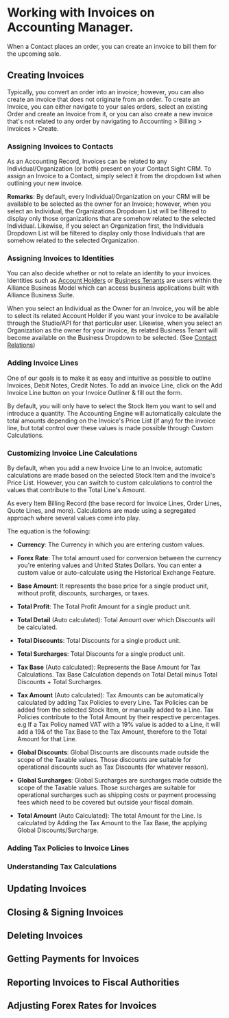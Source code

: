 # Working with Invoices on Accounting Manager.

When a Contact places an order, you can create an invoice to bill them for the upcoming sale. 

## Creating Invoices
Typically, you convert an order into an invoice; however, you can also create an invoice that does not originate from an order. To create an Invoice, you can either navigate to your sales orders, select an existing Order and create an Invoice from it, or you can also create a new invoice that's not related to any order by navigating to Accounting > Billing > Invoices > Create.

### Assigning Invoices to Contacts
As an Accounting Record, Invoices can be related to any Individual/Organization (or both) present on your Contact Sight CRM. To assign an Invoice to a Contact, simply select it from the dropdown list when outlining your new invoice.

**Remarks**: By default, every Individual/Organization on your CRM will be available to be selected as the owner for an Invoice; however, when you select an Individual, the Organizations Dropdown List will be filtered to display only those organizations that are somehow related to the selected Individual. Likewise, if you select an Organization first, the Individuals Dropdown List will be filtered to display only those Individuals that are somehow related to the selected Organization.

### Assigning Invoices to Identities
You can also decide whether or not to relate an identity to your invoices. Identities such as [Account Holders](/Components/Alliance-Passport-Service/Account-Holders.md) or [Business Tenants](/Components/Alliance-Passport-Service/Business-Tenants.md) are users within the Alliance Business Model which can access business applications built with Alliance Business Suite.

When you select an Individual as the Owner for an Invoice, you will be able to select its related Account Holder if you want your invoice to be available through the Studio/API for that particular user. Likewise, when you select an Organization as the owner for your invoice, its related Business Tenant will become available on the Business Dropdown to be selected. (See [Contact Relations](/Modules/Contact-Sight/Contact-Relations.md))


### Adding Invoice Lines
One of our goals is to make it as easy and intuitive as possible to outline Invoices, Debit Notes, Credit Notes.
To add an invoice Line, click on the Add Invoice Line button on your Invoice Outliner & fill out the form.

By default, you will only have to select the Stock Item you want to sell and introduce a quantity. The Accounting Engine will automatically calculate the total amounts depending on the Invoice's Price List (if any) for the invoice line, but total control over these values is made possible through Custom Calculations.

### Customizing Invoice Line Calculations
By default, when you add a new Invoice Line to an Invoice, automatic calculations are made based on the selected Stock Item and the Invoice's Price List. However, you can switch to custom calculations to control the values that contribute to the Total Line's Amount.

As every Item Billing Record (the base record for Invoice Lines, Order Lines, Quote Lines, and more). Calculations are made using a segregated approach where several values come into play.

The equation is the following:
- **Currency**: The Currency in which you are entering custom values.
- **Forex Rate**: The total amount used for conversion between the currency you're entering values and United States Dollars. You can enter a custom value or auto-calculate using the Historical Exchange Feature.
- **Base Amount**: It represents the base price for a single product unit, without profit, discounts, surcharges, or taxes.
- **Total Profit**: The Total Profit Amount for a single product unit.
- **Total Detail** (Auto calculated): Total Amount over which Discounts will be calculated.

- **Total Discounts**: Total Discounts for a single product unit.
- **Total Surcharges**: Total Discounts for a single product unit.

- **Tax Base** (Auto calculated): Represents the Base Amount for Tax Calculations. Tax Base Calculation depends on Total Detail minus Total Discounts + Total Surcharges.

- **Tax Amount** (Auto calculated): Tax Amounts can be automatically calculated by adding Tax Policies to every Line. Tax Policies can be added from the selected Stock Item, or manually added to a Line.
Tax Policies contribute to the Total Amount by their respective percentages. e.g If a Tax Policy named VAT with a 19% value is added to a Line, it will add a 19& of the Tax Base to the Tax Amount, therefore to the Total Amount for that Line. 

- **Global Discounts**: Global Discounts are discounts made outside the scope of the Taxable values. Those discounts are suitable for operational discounts such as Tax Discounts (for whatever reason).

- **Global Surcharges**: Global Surcharges are surcharges made outside the scope of the Taxable values. Those surcharges are suitable for operational surcharges such as shipping costs or payment processing fees which need to be covered but outside your fiscal domain.
- **Total Amount** (Auto Calculated): The total Amount for the Line. Is calculated by Adding the Tax Amount to the Tax Base, the applying Global Discounts/Surcharge.

### Adding Tax Policies to Invoice Lines

### Understanding Tax Calculations

## Updating Invoices

## Closing & Signing Invoices

## Deleting Invoices


## Getting Payments for Invoices


## Reporting Invoices to Fiscal Authorities


## Adjusting Forex Rates for Invoices
